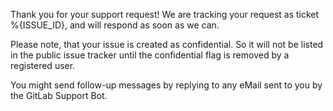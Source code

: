 Thank you for your support request! We are tracking your request as ticket %{ISSUE_ID}, and will respond as soon as we can.

Please note, that your issue is created as confidential. So it will not be listed in the public issue tracker until the confidential flag is removed by a registered user.

You might send follow-up messages by replying to any eMail sent to you by the GitLab Support Bot.
